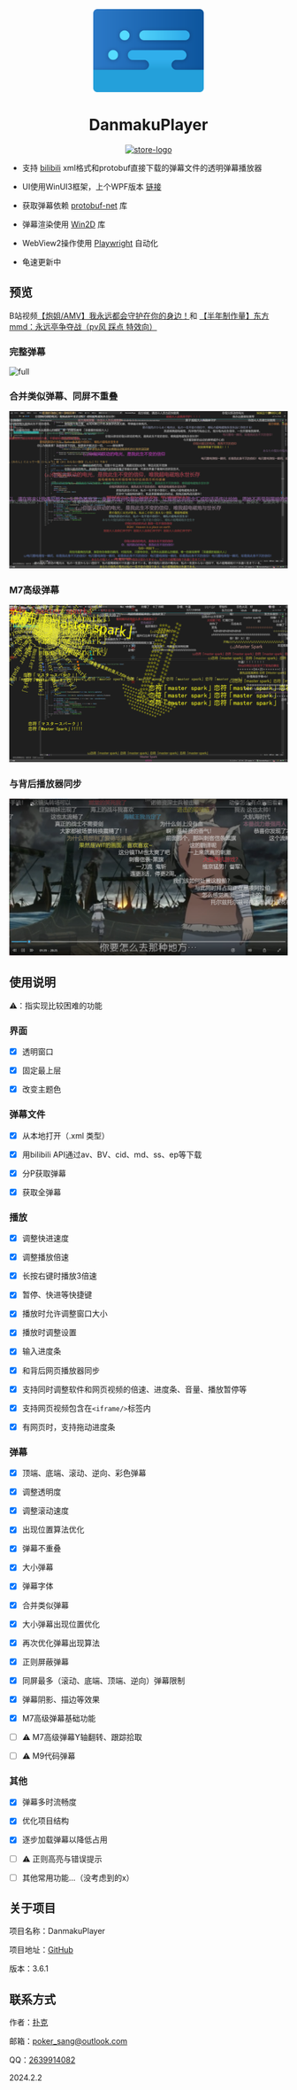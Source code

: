 <div align="center">

<img src="readme/DanmakuPlayer.svg" alt="logo" width="200">

# DanmakuPlayer

[<img src="https://get.microsoft.com/images/zh-cn%20dark.svg" alt="store-logo" width="200">](https://apps.microsoft.com/detail/Danmaku%20Player/9pmcjd6flbzs?launch=true&mode=mini)

</div>

* 支持 [bilibili](bilibili.com) xml格式和protobuf直接下载的弹幕文件的透明弹幕播放器

* UI使用WinUI3框架，上个WPF版本 [链接](https://github.com/Poker-sang/DanmakuPlayerWpf)

* 获取弹幕依赖 [protobuf-net](https://github.com/protobuf-net/protobuf-net) 库

* 弹幕渲染使用 [Win2D](https://github.com/Microsoft/Win2D) 库

* WebView2操作使用 [Playwright](https://github.com/microsoft/playwright-dotnet) 自动化

* 龟速更新中

## 预览

B站视频[【炮姐/AMV】我永远都会守护在你的身边！](https://www.bilibili.com/video/BV1Js411o76u)和
[【半年制作量】东方mmd：永远亭争夺战（pv风 踩点 特效向）](https://www.bilibili.com/video/BV1QA411t76e)

### 完整弹幕

![full](readme/full.png)

### 合并类似弹幕、同屏不重叠

![combined](readme/combined.png)

### M7高级弹幕

![m7](readme/m7.png)

### 与背后播放器同步

![webview2](readme/webview2.png)

## 使用说明

⚠️：指实现比较困难的功能

### 界面

* [x] 透明窗口

* [x] 固定最上层

* [x] 改变主题色

### 弹幕文件

* [x] 从本地打开（.xml 类型）

* [x] 用bilibili API通过av、BV、cid、md、ss、ep等下载

* [x] 分P获取弹幕

* [x] 获取全弹幕

### 播放

* [x] 调整快进速度

* [x] 调整播放倍速

* [x] 长按右键时播放3倍速

* [x] 暂停、快进等快捷键

* [x] 播放时允许调整窗口大小

* [x] 播放时调整设置

* [x] 输入进度条

* [x] 和背后网页播放器同步

* [x] 支持同时调整软件和网页视频的倍速、进度条、音量、播放暂停等

* [x] 支持网页视频包含在`<iframe/>`标签内

* [x] 有网页时，支持拖动进度条

### 弹幕

* [x] 顶端、底端、滚动、逆向、彩色弹幕

* [x] 调整透明度

* [x] 调整滚动速度

* [x] 出现位置算法优化

* [x] 弹幕不重叠

* [x] 大小弹幕

* [x] 弹幕字体

* [x] 合并类似弹幕

* [x] 大小弹幕出现位置优化

* [x] 再次优化弹幕出现算法

* [x] 正则屏蔽弹幕

* [x] 同屏最多（滚动、底端、顶端、逆向）弹幕限制

* [x] 弹幕阴影、描边等效果

* [x] M7高级弹幕基础功能

* [ ] ⚠️ M7高级弹幕Y轴翻转、跟踪拾取

* [ ] ⚠️ M9代码弹幕

### 其他

* [x] 弹幕多时流畅度

* [x] 优化项目结构

* [x] 逐步加载弹幕以降低占用

* [ ] ⚠️ 正则高亮与错误提示

* [ ] 其他常用功能...（没考虑到的x）

## 关于项目

项目名称：DanmakuPlayer

项目地址：[GitHub](https://github.com/Poker-sang/DanmakuPlayer)

版本：3.6.1

## 联系方式

作者：[扑克](https://github.com/Poker-sang)

邮箱：[poker_sang@outlook.com](mailto:poker_sang@outlook.com)

QQ：[2639914082](http://wpa.qq.com/msgrd?v=3&uin=2639914082&site=qq&menu=yes)

2024.2.2
